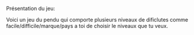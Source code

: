 Présentation du jeu:

Voici un jeu du pendu qui comporte plusieurs niveaux de dificlutes comme facile/difficile/marque/pays a toi de choisir le niveaux que tu veux.

